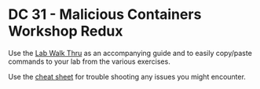 # DC 31 - Malicious Containers Workshop Redux

Use the [Lab Walk Thru](labs_walk_thru.md) as an accompanying guide and to easily copy/paste commands to your lab from the various exercises.

Use the [cheat sheet](cheatsheet.md) for trouble shooting any issues you might encounter.